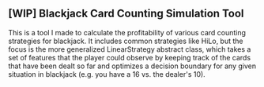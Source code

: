 ## [WIP] Blackjack Card Counting Simulation Tool

This is a tool I made to calculate the profitability of various card counting strategies for blackjack. It includes common strategies like HiLo, but the focus is the more generalized LinearStrategy abstract class, which takes a set of features that the player could observe by keeping track of the cards that have been dealt so far and optimizes a decision boundary for any given situation in blackjack (e.g. you have a 16 vs. the dealer's 10).
